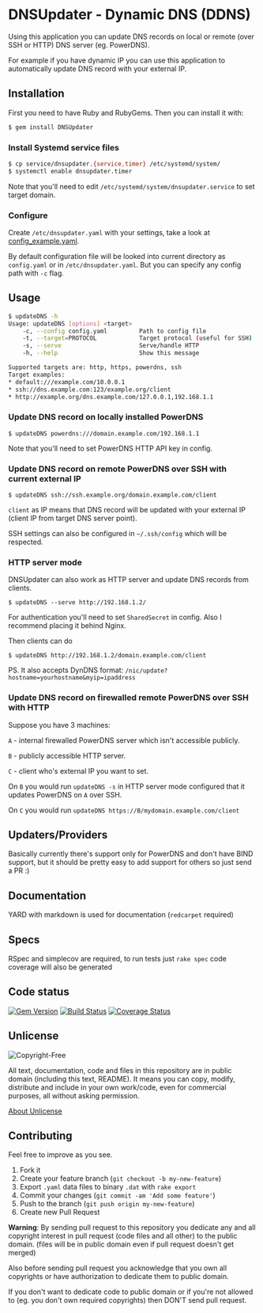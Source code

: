 # DNSUpdater - Dynamic DNS (DDNS)

Using this application you can update DNS records on local or remote (over SSH or HTTP) DNS server (eg. PowerDNS).

For example if you have dynamic IP you can use this application to automatically update DNS record with your external IP.

## Installation

First you need to have Ruby and RubyGems.
Then you can install it with:

```sh
$ gem install DNSUpdater
```

### Install Systemd service files

```sh
$ cp service/dnsupdater.{service,timer} /etc/systemd/system/
$ systemctl enable dnsupdater.timer
```

Note that you'll need to edit `/etc/systemd/system/dnsupdater.service` to set target domain.

### Configure

Create `/etc/dnsupdater.yaml` with your settings, take a look at [config_example.yaml](config_example.yaml).

By default configuration file will be looked into current directory as `config.yaml` or in `/etc/dnsupdater.yaml`.
But you can specify any config path with `-c` flag.

## Usage

```sh
$ updateDNS -h
Usage: updateDNS [options] <target>
    -c, --config config.yaml         Path to config file
    -t, --target=PROTOCOL            Target protocol (useful for SSH)
    -s, --serve                      Serve/handle HTTP
    -h, --help                       Show this message

Supported targets are: http, https, powerdns, ssh
Target examples:
* default:///example.com/10.0.0.1
* ssh://dns.example.com:123/example.org/client
* http://example.org/dns.example.com/127.0.0.1,192.168.1.1
```

### Update DNS record on locally installed PowerDNS

`$ updateDNS powerdns:///domain.example.com/192.168.1.1`

Note that you'll need to set PowerDNS HTTP API key in config.

### Update DNS record on remote PowerDNS over SSH with current external IP

`$ updateDNS ssh://ssh.example.org/domain.example.com/client`

`client` as IP means that DNS record will be updated with your external IP (client IP from target DNS server point).

SSH settings can also be configured in `~/.ssh/config` which will be respected.

### HTTP server mode

DNSUpdater can also work as HTTP server and update DNS records from clients.

`$ updateDNS --serve http://192.168.1.2/`

For authentication you'll need to set `SharedSecret` in config.
Also I recommend placing it behind Nginx.

Then clients can do
```
$ updateDNS http://192.168.1.2/domain.example.com/client
```

PS. It also accepts DynDNS format: `/nic/update?hostname=yourhostname&myip=ipaddress`

### Update DNS record on firewalled remote PowerDNS over SSH with HTTP

Suppose you have 3 machines:

`A` - internal firewalled PowerDNS server which isn't accessible publicly.

`B` - publicly accessible HTTP server.

`C` - client who's external IP you want to set.


On `B` you would run `updateDNS -s` in HTTP server mode configured that it updates PowerDNS on `A` over SSH.

On `C` you would run `updateDNS https://B/mydomain.example.com/client`

## Updaters/Providers

Basically currently there's support only for PowerDNS and don't have BIND support,
but it should be pretty easy to add support for others so just send a PR :)

## Documentation

YARD with markdown is used for documentation (`redcarpet` required)

## Specs

RSpec and simplecov are required, to run tests just `rake spec`
code coverage will also be generated

## Code status
[![Gem Version](https://badge.fury.io/rb/DNSUpdater.png)](http://badge.fury.io/rb/DNSUpdater)
[![Build Status](https://travis-ci.org/davispuh/DNSUpdater.png?branch=master)](https://travis-ci.org/davispuh/DNSUpdater)
[![Coverage Status](https://coveralls.io/repos/davispuh/DNSUpdater/badge.png?branch=master)](https://coveralls.io/r/davispuh/DNSUpdater?branch=master)

## Unlicense

![Copyright-Free](http://unlicense.org/pd-icon.png)

All text, documentation, code and files in this repository are in public domain (including this text, README).
It means you can copy, modify, distribute and include in your own work/code, even for commercial purposes, all without asking permission.

[About Unlicense](http://unlicense.org/)

## Contributing

Feel free to improve as you see.

1. Fork it
2. Create your feature branch (`git checkout -b my-new-feature`)
3. Export `.yaml` data files to binary `.dat` with `rake export`
4. Commit your changes (`git commit -am 'Add some feature'`)
5. Push to the branch (`git push origin my-new-feature`)
6. Create new Pull Request


**Warning**: By sending pull request to this repository you dedicate any and all copyright interest in pull request (code files and all other) to the public domain. (files will be in public domain even if pull request doesn't get merged)

Also before sending pull request you acknowledge that you own all copyrights or have authorization to dedicate them to public domain.

If you don't want to dedicate code to public domain or if you're not allowed to (eg. you don't own required copyrights) then DON'T send pull request.

